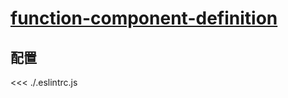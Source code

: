 # [function-component-definition](https://github.com/jsx-eslint/eslint-plugin-react/blob/master/docs/rules/function-component-definition.md)

## 配置

<<< ./.eslintrc.js

